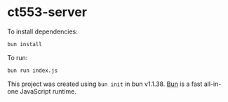 # ct553-server

To install dependencies:

```bash
bun install
```

To run:

```bash
bun run index.js
```

This project was created using `bun init` in bun v1.1.38. [Bun](https://bun.sh) is a fast all-in-one JavaScript runtime.
